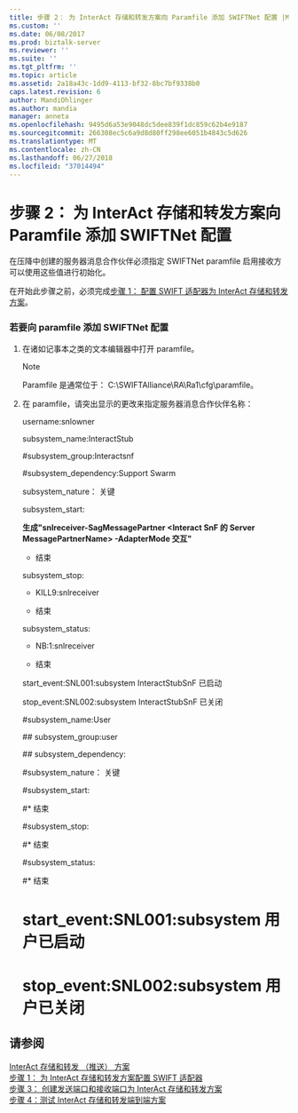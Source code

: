 ```yaml
---
title: 步骤 2： 为 InterAct 存储和转发方案向 Paramfile 添加 SWIFTNet 配置 |Microsoft Docs
ms.custom: ''
ms.date: 06/08/2017
ms.prod: biztalk-server
ms.reviewer: ''
ms.suite: ''
ms.tgt_pltfrm: ''
ms.topic: article
ms.assetid: 2a18a43c-1dd9-4113-bf32-8bc7bf9338b0
caps.latest.revision: 6
author: MandiOhlinger
ms.author: mandia
manager: anneta
ms.openlocfilehash: 9495d6a53e9048dc5dee839f1dc859c62b4e9187
ms.sourcegitcommit: 266308ec5c6a9d8d80ff298ee6051b4843c5d626
ms.translationtype: MT
ms.contentlocale: zh-CN
ms.lasthandoff: 06/27/2018
ms.locfileid: "37014494"
---
```

# <a name="step-2-add-swiftnet-configuration-to-the-paramfile-for-the-interact-store-and-forward-scenario"></a>步骤 2： 为 InterAct 存储和转发方案向 Paramfile 添加 SWIFTNet 配置
在压降中创建的服务器消息合作伙伴必须指定 SWIFTNet paramfile 启用接收方可以使用这些值进行初始化。  
  
 在开始此步骤之前，必须完成[步骤 1： 配置 SWIFT 适配器为 InterAct 存储和转发方案](../../adapters-and-accelerators/fileact-interact/step-1-configure-the-swift-adapter-for-the-interact-store-and-forward-scenario.md)。  
  
### <a name="to-add-swiftnet-configuration-to-the-paramfile"></a>若要向 paramfile 添加 SWIFTNet 配置  
  
1. 在诸如记事本之类的文本编辑器中打开 paramfile。  
  
   > [!NOTE]
   >  Paramfile 是通常位于： C:\SWIFTAlliance\RA\Ra1\cfg\paramfile。  
  
2. 在 paramfile，请突出显示的更改来指定服务器消息合作伙伴名称：  
  
    username:snlowner  
  
    subsystem_name:InteractStub  
  
    \#subsystem_group:Interactsnf  
  
    \#subsystem_dependency:Support Swarm  
  
    subsystem_nature： 关键  
  
    subsystem_start:  
  
    **生成"snlreceiver-SagMessagePartner \<Interact SnF 的 Server MessagePartnerName\> -AdapterMode 交互"**  
  
    * 结束  
  
    subsystem_stop:  
  
    * KILL9:snlreceiver  
  
    * 结束  
  
    subsystem_status:  
  
    * NB:1:snlreceiver  
  
    * 结束  
  
    start_event:SNL001:subsystem InteractStubSnF 已启动  
  
    stop_event:SNL002:subsystem InteractStubSnF 已关闭  
  
    \#subsystem_name:User  
  
    \## subsystem_group:user  
  
    \## subsystem_dependency:  
  
    \#subsystem_nature： 关键  
  
    \#subsystem_start:  
  
    \#* 结束  
  
    \#subsystem_stop:  
  
    \#* 结束  
  
    \#subsystem_status:  
  
    \#* 结束  
  
    # <a name="starteventsnl001subsystem-user-is-up"></a>start_event:SNL001:subsystem 用户已启动  
  
    # <a name="stopeventsnl002subsystem-user-is-down"></a>stop_event:SNL002:subsystem 用户已关闭  
  
## <a name="see-also"></a>请参阅  
 [InterAct 存储和转发 （推送） 方案](../../adapters-and-accelerators/fileact-interact/interact-store-and-forward-push-scenario.md)   
 [步骤 1： 为 InterAct 存储和转发方案配置 SWIFT 适配器](../../adapters-and-accelerators/fileact-interact/step-1-configure-the-swift-adapter-for-the-interact-store-and-forward-scenario.md)   
 [步骤 3： 创建发送端口和接收端口为 InterAct 存储和转发方案](../../adapters-and-accelerators/fileact-interact/step-3-create-send-and-receive-ports-for-interact-store-and-forward-scenario.md)   
 [步骤 4：测试 InterAct 存储和转发端到端方案](../../adapters-and-accelerators/fileact-interact/step-4-test-the-interact-store-and-forward-end-to-end-scenario.md)